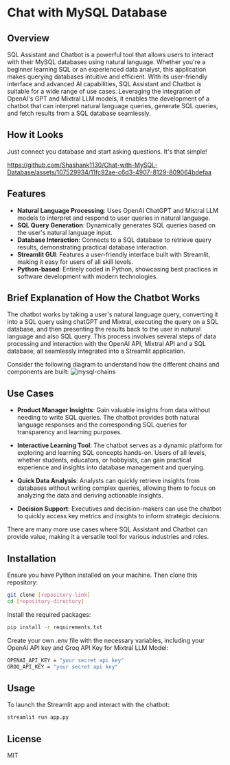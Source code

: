 # Chat with MySQL Database

## Overview
SQL Assistant and Chatbot is a powerful tool that allows users to interact with their MySQL databases using natural language. Whether you're a beginner learning SQL or an experienced data analyst, this application makes querying databases intuitive and efficient. With its user-friendly interface and advanced AI capabilities, SQL Assistant and Chatbot is suitable for a wide range of use cases. Leveraging the integration of OpenAI's GPT and Mixtral LLM models, it enables the development of a chatbot that can interpret natural language queries, generate SQL queries, and fetch results from a SQL database seamlessly.

## How it Looks
Just connect you database and start asking questions. It's that simple!

https://github.com/Shashank1130/Chat-with-MySQL-Database/assets/107529934/11fc92ae-c6d3-4907-8129-809064bdefaa



## Features
- **Natural Language Processing**: Uses OpenAI ChatGPT and Mistral LLM models to interpret and respond to user queries in natural language.
- **SQL Query Generation**: Dynamically generates SQL queries based on the user's natural language input.
- **Database Interaction**: Connects to a SQL database to retrieve query results, demonstrating practical database interaction.
- **Streamlit GUI**: Features a user-friendly interface built with Streamlit, making it easy for users of all skill levels.
- **Python-based**: Entirely coded in Python, showcasing best practices in software development with modern technologies.


## Brief Explanation of How the Chatbot Works

The chatbot works by taking a user's natural language query, converting it into a SQL query using chatGPT and Mixtral, executing the query on a SQL database, and then presenting the results back to the user in natural language and also SQL query. This process involves several steps of data processing and interaction with the OpenAI API, Mixtral API and a SQL database, all seamlessly integrated into a Streamlit application.

Consider the following diagram to understand how the different chains and components are built:
![mysql-chains](https://github.com/Shashank1130/Chat-with-MySQL-Database/assets/107529934/8fc37ae2-19be-442e-a078-58547faac8e8)


## Use Cases
- **Product Manager Insights**: Gain valuable insights from data without needing to write SQL queries. The chatbot provides both natural language responses and the corresponding SQL queries for transparency and learning purposes.

- **Interactive Learning Tool**: The chatbot serves as a dynamic platform for exploring and learning SQL concepts hands-on. Users of all levels, whether students, educators, or hobbyists, can gain practical experience and insights into database management and querying. 

- **Quick Data Analysis**: Analysts can quickly retrieve insights from databases without writing complex queries, allowing them to focus on analyzing the data and deriving actionable insights.

- **Decision Support**: Executives and decision-makers can use the chatbot to quickly access key metrics and insights to inform strategic decisions.

There are many more use cases where SQL Assistant and Chatbot can provide value, making it a versatile tool for various industries and roles.


## Installation
Ensure you have Python installed on your machine. Then clone this repository:

```bash
git clone [repository-link]
cd [repository-directory]
```

Install the required packages:

```bash
pip install -r requirements.txt
```

Create your own .env file with the necessary variables, including your OpenAI API key and Groq API Key for Mixtral LLM Model:

```bash
OPENAI_API_KEY = "your secret api key" 
GROQ_API_KEY = "your secret api key"
```

## Usage
To launch the Streamlit app and interact with the chatbot:

```bash
streamlit run app.py
```

## License
MIT 













